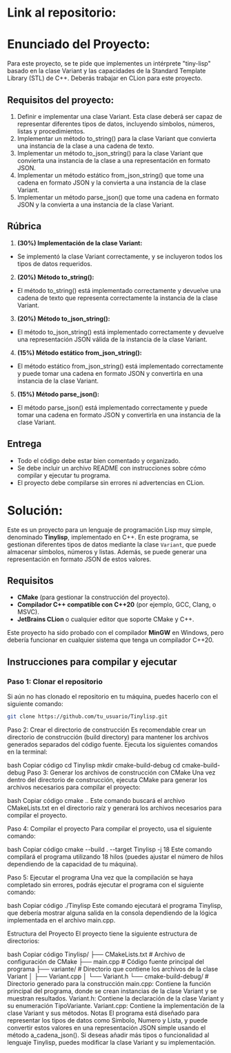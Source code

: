 # Link al repositorio:



# Enunciado del Proyecto:
Para este proyecto, se te pide que implementes un intérprete "tiny-lisp" basado en la clase Variant y las capacidades de la Standard Template Library (STL) de C++. Deberás trabajar en CLion para este proyecto.

## Requisitos del proyecto:

1.   Definir e implementar una clase Variant. Esta clase deberá ser capaz de representar diferentes tipos de datos, incluyendo símbolos, números, listas y procedimientos.
2.   Implementar un método to_string() para la clase Variant que convierta una instancia de la clase a una cadena de texto.
3.   Implementar un método to_json_string() para la clase Variant que convierta una instancia de la clase a una representación en formato JSON.
4.   Implementar un método estático from_json_string() que tome una cadena en formato JSON y la convierta a una instancia de la clase Variant.
5.   Implementar un método parse_json() que tome una cadena en formato JSON y la convierta a una instancia de la clase Variant.

## Rúbrica
1. **(30%) Implementación de la clase Variant:**

- Se implementó la clase Variant correctamente, y se incluyeron todos los tipos de datos requeridos.

2. **(20%) Método to_string():**

- El método to_string() está implementado correctamente y devuelve una cadena de texto que representa correctamente la instancia de la clase Variant.

3. **(20%) Método to_json_string():**

- El método to_json_string() está implementado correctamente y devuelve una representación JSON válida de la instancia de la clase Variant.

4. **(15%) Método estático from_json_string():**

- El método estático from_json_string() está implementado correctamente y puede tomar una cadena en formato JSON y convertirla en una instancia de la clase Variant.

5. **(15%) Método parse_json():**

- El método parse_json() está implementado correctamente y puede tomar una cadena en formato JSON y convertirla en una instancia de la clase Variant.

## Entrega
- Todo el código debe estar bien comentado y organizado.
- Se debe incluir un archivo README con instrucciones sobre cómo compilar y ejecutar tu programa.
- El proyecto debe compilarse sin errores ni advertencias en CLion.

# Solución:

Este es un proyecto para un lenguaje de programación Lisp muy simple, denominado **Tinylisp**, implementado en C++. En este programa, se gestionan diferentes tipos de datos mediante la clase `Variant`, que puede almacenar símbolos, números y listas. Además, se puede generar una representación en formato JSON de estos valores.

## Requisitos

- **CMake** (para gestionar la construcción del proyecto).
- **Compilador C++ compatible con C++20** (por ejemplo, GCC, Clang, o MSVC).
- **JetBrains CLion** o cualquier editor que soporte CMake y C++.
  
Este proyecto ha sido probado con el compilador **MinGW** en Windows, pero debería funcionar en cualquier sistema que tenga un compilador C++20.

## Instrucciones para compilar y ejecutar

### Paso 1: Clonar el repositorio

Si aún no has clonado el repositorio en tu máquina, puedes hacerlo con el siguiente comando:

```bash
git clone https://github.com/tu_usuario/Tinylisp.git
````
Paso 2: Crear el directorio de construcción
Es recomendable crear un directorio de construcción (build directory) para mantener los archivos generados separados del código fuente. Ejecuta los siguientes comandos en la terminal:

bash
Copiar código
cd Tinylisp
mkdir cmake-build-debug
cd cmake-build-debug
Paso 3: Generar los archivos de construcción con CMake
Una vez dentro del directorio de construcción, ejecuta CMake para generar los archivos necesarios para compilar el proyecto:

bash
Copiar código
cmake ..
Este comando buscará el archivo CMakeLists.txt en el directorio raíz y generará los archivos necesarios para compilar el proyecto.

Paso 4: Compilar el proyecto
Para compilar el proyecto, usa el siguiente comando:

bash
Copiar código
cmake --build . --target Tinylisp -j 18
Este comando compilará el programa utilizando 18 hilos (puedes ajustar el número de hilos dependiendo de la capacidad de tu máquina).

Paso 5: Ejecutar el programa
Una vez que la compilación se haya completado sin errores, podrás ejecutar el programa con el siguiente comando:

bash
Copiar código
./Tinylisp
Este comando ejecutará el programa Tinylisp, que debería mostrar alguna salida en la consola dependiendo de la lógica implementada en el archivo main.cpp.

Estructura del Proyecto
El proyecto tiene la siguiente estructura de directorios:

bash
Copiar código
Tinylisp/
├── CMakeLists.txt        # Archivo de configuración de CMake
├── main.cpp              # Código fuente principal del programa
├── variante/             # Directorio que contiene los archivos de la clase Variant
│   ├── Variant.cpp
│   └── Variant.h
└── cmake-build-debug/    # Directorio generado para la construcción
main.cpp: Contiene la función principal del programa, donde se crean instancias de la clase Variant y se muestran resultados.
Variant.h: Contiene la declaración de la clase Variant y su enumeración TipoVariante.
Variant.cpp: Contiene la implementación de la clase Variant y sus métodos.
Notas
El programa está diseñado para representar los tipos de datos como Simbolo, Numero y Lista, y puede convertir estos valores en una representación JSON simple usando el método a_cadena_json().
Si deseas añadir más tipos o funcionalidad al lenguaje Tinylisp, puedes modificar la clase Variant y su implementación.
